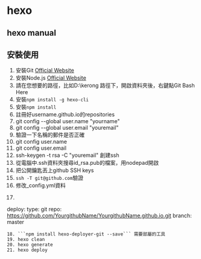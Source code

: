# hexo
## hexo manual
## 安裝使用
1. 安裝Git [Official Website](https://gitforwindows.org/)
2. 安裝Node.js [Official Website](https://nodejs.org/en/download)
3. 請在您想要的路徑，比如D:\\kerong 路徑下，開啟資料夾後，右鍵點Git Bash Here
4. 安裝```npm install -g hexo-cli```
5. 安裝```npm install```
6. 註冊好username.github.io的repositories
7. git config --global user.name "yourname"
8. git config --global user.email "youremail"
9. 驗證一下名稱的郵件是否正確
10. git config user.name
11. git config user.email
12. ssh-keygen -t rsa -C "youremail" 創建ssh
13. 從電腦中.ssh資料夾搜尋id_rsa.pub的檔案，用nodepad開啟
14. 把公開鑰匙丟上github SSH keys
15. ```ssh -T git@github.com```驗證
16. 修改_config.yml資料
17. ```
deploy:
  type: git
  repo: https://github.com/YourgithubName/YourgithubName.github.io.git
  branch: master
```
18. ```npm install hexo-deployer-git --save``` 需要部屬的工具
19. hexo clean
20. hexo generate
21. hexo deploy

